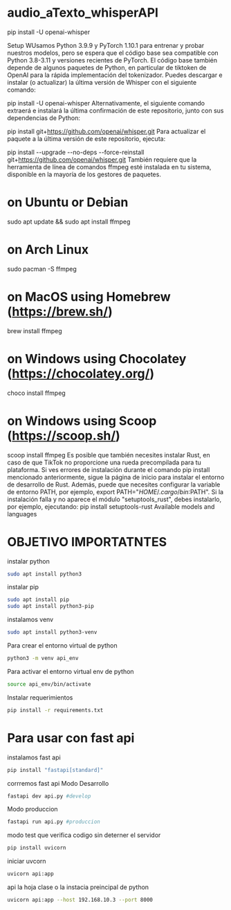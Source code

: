# audio_aTexto_whisperAPI

pip install -U openai-whisper

Setup
WUsamos Python 3.9.9 y PyTorch 1.10.1 para entrenar y probar nuestros modelos, pero se espera que el código base sea compatible con Python 3.8-3.11 y versiones recientes de PyTorch. El código base también depende de algunos paquetes de Python, en particular de tiktoken de OpenAI para la rápida implementación del tokenizador. Puedes descargar e instalar (o actualizar) la última versión de Whisper con el siguiente comando:

pip install -U openai-whisper
Alternativamente, el siguiente comando extraerá e instalará la última confirmación de este repositorio, junto con sus dependencias de Python:

pip install git+https://github.com/openai/whisper.git
Para actualizar el paquete a la última versión de este repositorio, ejecuta:

pip install --upgrade --no-deps --force-reinstall git+https://github.com/openai/whisper.git
También requiere que la herramienta de línea de comandos ffmpeg esté instalada en tu sistema, disponible en la mayoría de los gestores de paquetes.

# on Ubuntu or Debian
sudo apt update && sudo apt install ffmpeg

# on Arch Linux
sudo pacman -S ffmpeg

# on MacOS using Homebrew (https://brew.sh/)
brew install ffmpeg

# on Windows using Chocolatey (https://chocolatey.org/)
choco install ffmpeg

# on Windows using Scoop (https://scoop.sh/)
scoop install ffmpeg
Es posible que también necesites instalar Rust, en caso de que TikTok no proporcione una rueda precompilada para tu plataforma. Si ves errores de instalación durante el comando pip install mencionado anteriormente, sigue la página de inicio para instalar el entorno de desarrollo de Rust. Además, puede que necesites configurar la variable de entorno PATH, por ejemplo, export PATH="$HOME/.cargo/bin:$PATH". Si la instalación falla y no aparece el módulo "setuptools_rust", debes instalarlo, por ejemplo, ejecutando:
pip install setuptools-rust
Available models and languages

# OBJETIVO IMPORTATNTES
instalar python
```bash
sudo apt install python3
```
instalar pip
```bash
sudo apt install pip
sudo apt install python3-pip
```
instalamos venv
```bash
sudo apt install python3-venv
```
Para crear el entorno virtual de python
```bash
python3 -m venv api_env
```
Para activar el entorno virtual env de python
```bash
source api_env/bin/activate
```
Instalar requerimientos
```bash
pip install -r requirements.txt
```

# Para usar con fast api

instalamos fast api
```bash
pip install "fastapi[standard]"
```
corrremos fast api
Modo Desarrollo
```bash
fastapi dev api.py #develop
```
Modo produccion
```bash
fastapi run api.py #produccion
```

modo test que verifica codigo sin deterner el servidor
```bash
pip install uvicorn
```
iniciar uvcorn
```bash
uvicorn api:app
```
api la hoja clase o la instacia preincipal de python
```bash
uvicorn api:app --host 192.168.10.3 --port 8000
```